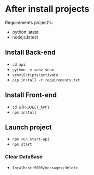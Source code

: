 # After install projects

Requirements project's:

- python:latest
- nodejs:latest

## Install Back-end

- `cd api`
- `python -m venv venv`
- `venv\Scripts\activate`
- `pip install -r requirements.txt`

## Install Front-end

- `cd &{PROJECT_APP}`
- `npm install`

## Launch project

- `npm run start-api`
- `npm start`

### Clear DataBase

- `localhost:5000/messages/delete`
